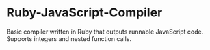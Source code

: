 # Ruby-JavaScript-Compiler
Basic compiler written in Ruby that outputs runnable JavaScript code. Supports integers and nested function calls.